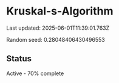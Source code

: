 # Kruskal-s-Algorithm

Last updated: 2025-06-01T11:39:01.763Z

Random seed: 0.28048406430496553

## Status

Active - 70% complete